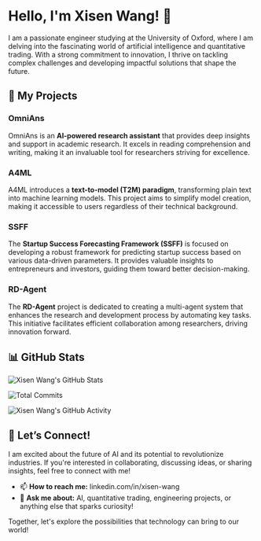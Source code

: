 <!--
**xisen-w/xisen-w** is a ✨ _special_ ✨ repository because its `README.md` (this file) appears on your GitHub profile.

Here are some ideas to get you started:

- 🔭 I’m currently working on ...
- 🌱 I’m currently learning ...
- 👯 I’m looking to collaborate on ...
- 🤔 I’m looking for help with ...
- 💬 Ask me about ...
- 📫 How to reach me: ...
- 😄 Pronouns: ...
- ⚡ Fun fact: ...
-->

# Hello, I'm Xisen Wang! 👋

I am a passionate engineer studying at the University of Oxford, where I am delving into the fascinating world of artificial intelligence and quantitative trading. With a strong commitment to innovation, I thrive on tackling complex challenges and developing impactful solutions that shape the future.

## 🚀 My Projects

### OmniAns
OmniAns is an **AI-powered research assistant** that provides deep insights and support in academic research. It excels in reading comprehension and writing, making it an invaluable tool for researchers striving for excellence.

### A4ML
A4ML introduces a **text-to-model (T2M) paradigm**, transforming plain text into machine learning models. This project aims to simplify model creation, making it accessible to users regardless of their technical background.

### SSFF
The **Startup Success Forecasting Framework (SSFF)** is focused on developing a robust framework for predicting startup success based on various data-driven parameters. It provides valuable insights to entrepreneurs and investors, guiding them toward better decision-making.

### RD-Agent
The **RD-Agent** project is dedicated to creating a multi-agent system that enhances the research and development process by automating key tasks. This initiative facilitates efficient collaboration among researchers, driving innovation forward.

## 📊 GitHub Stats
![Xisen Wang's GitHub Stats](https://github-readme-stats.vercel.app/api?username=xisen-w&show_icons=true&hide_border=true)

![Total Commits](https://img.shields.io/badge/commits-335-blue)

![Xisen Wang's GitHub Activity](https://github-readme-activity.herokuapp.com/graph?username=xisen-w&theme=react-dark)


## 🌟 Let’s Connect!
I am excited about the future of AI and its potential to revolutionize industries. If you're interested in collaborating, discussing ideas, or sharing insights, feel free to connect with me!

- 📫 **How to reach me:** linkedin.com/in/xisen-wang
- 💬 **Ask me about:** AI, quantitative trading, engineering projects, or anything else that sparks curiosity!

Together, let's explore the possibilities that technology can bring to our world!
